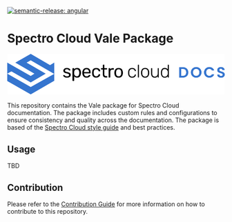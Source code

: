 <!-- vale off -->

[![semantic-release: angular](https://img.shields.io/badge/semantic--release-angular-e10079?logo=semantic-release)](https://github.com/semantic-release/semantic-release)

# Spectro Cloud Vale Package

![Spectro Cloud logo with docs inline](/static/images/spectrocloud-logo-light.svg)

This repository contains the Vale package for Spectro Cloud documentation. The package includes custom rules and configurations to ensure consistency and quality across the documentation. The package is based of the [Spectro Cloud style guide](https://spectrocloud.atlassian.net/wiki/spaces/DE/pages/1765933057/Spectro+Cloud+Internal+Style+Guide) and best practices.

## Usage

TBD

## Contribution

Please refer to the [Contribution Guide](docs/CONTRIBUTION.md) for more information on how to contribute to this repository.
